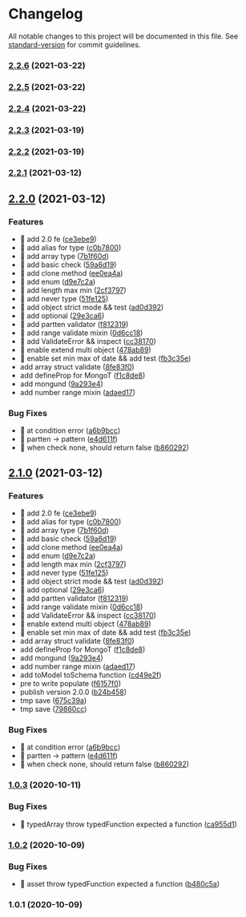 # Changelog

All notable changes to this project will be documented in this file. See [standard-version](https://github.com/conventional-changelog/standard-version) for commit guidelines.

### [2.2.6](https://github.com/aim-leo/tegund/compare/v2.2.5...v2.2.6) (2021-03-22)

### [2.2.5](https://github.com/aim-leo/tegund/compare/v2.2.4...v2.2.5) (2021-03-22)

### [2.2.4](https://github.com/aim-leo/tegund/compare/v2.2.3...v2.2.4) (2021-03-22)

### [2.2.3](https://github.com/aim-leo/tegund/compare/v2.2.2...v2.2.3) (2021-03-19)

### [2.2.2](https://github.com/aim-leo/tegund/compare/v2.2.1...v2.2.2) (2021-03-19)

### [2.2.1](https://github.com/aim-leo/tegund/compare/v2.2.0...v2.2.1) (2021-03-12)

## [2.2.0](https://github.com/aim-leo/tegund/compare/v1.0.3...v2.2.0) (2021-03-12)


### Features

* 🎸 add 2.0 fe ([ce3ebe9](https://github.com/aim-leo/tegund/commit/ce3ebe98ae4d721f6995225e41eb66723551b20b))
* 🎸 add alias for type ([c0b7800](https://github.com/aim-leo/tegund/commit/c0b780083ca20cceb7f864d9b2a11da4d99e6829))
* 🎸 add array type ([7b1f60d](https://github.com/aim-leo/tegund/commit/7b1f60d7ee94d6934ef70ed2715a9e9aeef9eb4e))
* 🎸 add basic check ([59a6d19](https://github.com/aim-leo/tegund/commit/59a6d191d684f1a5ce4444a0edde4cda7fd3f760))
* 🎸 add clone method ([ee0ea4a](https://github.com/aim-leo/tegund/commit/ee0ea4a709bc4a10859a7f849ad5d13b0656eb1e))
* 🎸 add enum ([d9e7c2a](https://github.com/aim-leo/tegund/commit/d9e7c2a0978064af9862a25d35b626e1d7bfae68))
* 🎸 add length max min ([2cf3797](https://github.com/aim-leo/tegund/commit/2cf3797fc03d9857667894eef829c2403509cb84))
* 🎸 add never type ([51fe125](https://github.com/aim-leo/tegund/commit/51fe1255d5979ee0c1a114cd1e6ff06628b1557b))
* 🎸 add object strict mode && test ([ad0d392](https://github.com/aim-leo/tegund/commit/ad0d392f7b70a4d42e9a45d4ed9c68141314112a))
* 🎸 add optional ([29e3ca6](https://github.com/aim-leo/tegund/commit/29e3ca63a632a2388debb04f3bb232f6cbfe3a36))
* 🎸 add partten validator ([f812319](https://github.com/aim-leo/tegund/commit/f8123199c673672889f9863e8311c303cab200e1))
* 🎸 add range validate mixin ([0d6cc18](https://github.com/aim-leo/tegund/commit/0d6cc184216fb90ce090d2d39a349f9a9b3c6500))
* 🎸 add ValidateError && inspect ([cc38170](https://github.com/aim-leo/tegund/commit/cc381700fd5cf12e1172fb6fa83d77f12af3523a))
* 🎸 enable extend multi object ([478ab89](https://github.com/aim-leo/tegund/commit/478ab89e9a64fbf842444ed49a9a5a09fdb88ba3))
* 🎸 enable set min max of date && add test ([fb3c35e](https://github.com/aim-leo/tegund/commit/fb3c35edc01a14815f5ac35e0aae231ef45aa3dd))
* add array struct validate ([8fe83f0](https://github.com/aim-leo/tegund/commit/8fe83f0136184b91b936a997281ae877ca85ffb2))
* add defineProp for MongoT ([f1c8de8](https://github.com/aim-leo/tegund/commit/f1c8de84f76c85108c86cbabecfd41f3883d1e87))
* add mongund ([9a293e4](https://github.com/aim-leo/tegund/commit/9a293e4d2dfcc7180c8261cc350539596ab63939))
* add number range mixin ([adaed17](https://github.com/aim-leo/tegund/commit/adaed17e82c6ab2189a0f2c02476cc76599d9fe9))


### Bug Fixes

* 🐛 at condition error ([a6b9bcc](https://github.com/aim-leo/tegund/commit/a6b9bcc7e8d5abab5acbdade2879383dbe1f937c))
* 🐛 partten -> pattern ([e4d611f](https://github.com/aim-leo/tegund/commit/e4d611fa53b572be505057bd91cef71a035fbc40))
* 🐛 when check none, should return false ([b860292](https://github.com/aim-leo/tegund/commit/b86029208bd8e4f6c20f1783f2d90bc72b5d3b4f))

## [2.1.0](https://github.com/aim-leo/tegund/compare/v1.0.3...v2.1.0) (2021-03-12)


### Features

* 🎸 add 2.0 fe ([ce3ebe9](https://github.com/aim-leo/tegund/commit/ce3ebe98ae4d721f6995225e41eb66723551b20b))
* 🎸 add alias for type ([c0b7800](https://github.com/aim-leo/tegund/commit/c0b780083ca20cceb7f864d9b2a11da4d99e6829))
* 🎸 add array type ([7b1f60d](https://github.com/aim-leo/tegund/commit/7b1f60d7ee94d6934ef70ed2715a9e9aeef9eb4e))
* 🎸 add basic check ([59a6d19](https://github.com/aim-leo/tegund/commit/59a6d191d684f1a5ce4444a0edde4cda7fd3f760))
* 🎸 add clone method ([ee0ea4a](https://github.com/aim-leo/tegund/commit/ee0ea4a709bc4a10859a7f849ad5d13b0656eb1e))
* 🎸 add enum ([d9e7c2a](https://github.com/aim-leo/tegund/commit/d9e7c2a0978064af9862a25d35b626e1d7bfae68))
* 🎸 add length max min ([2cf3797](https://github.com/aim-leo/tegund/commit/2cf3797fc03d9857667894eef829c2403509cb84))
* 🎸 add never type ([51fe125](https://github.com/aim-leo/tegund/commit/51fe1255d5979ee0c1a114cd1e6ff06628b1557b))
* 🎸 add object strict mode && test ([ad0d392](https://github.com/aim-leo/tegund/commit/ad0d392f7b70a4d42e9a45d4ed9c68141314112a))
* 🎸 add optional ([29e3ca6](https://github.com/aim-leo/tegund/commit/29e3ca63a632a2388debb04f3bb232f6cbfe3a36))
* 🎸 add partten validator ([f812319](https://github.com/aim-leo/tegund/commit/f8123199c673672889f9863e8311c303cab200e1))
* 🎸 add range validate mixin ([0d6cc18](https://github.com/aim-leo/tegund/commit/0d6cc184216fb90ce090d2d39a349f9a9b3c6500))
* 🎸 add ValidateError && inspect ([cc38170](https://github.com/aim-leo/tegund/commit/cc381700fd5cf12e1172fb6fa83d77f12af3523a))
* 🎸 enable extend multi object ([478ab89](https://github.com/aim-leo/tegund/commit/478ab89e9a64fbf842444ed49a9a5a09fdb88ba3))
* 🎸 enable set min max of date && add test ([fb3c35e](https://github.com/aim-leo/tegund/commit/fb3c35edc01a14815f5ac35e0aae231ef45aa3dd))
* add array struct validate ([8fe83f0](https://github.com/aim-leo/tegund/commit/8fe83f0136184b91b936a997281ae877ca85ffb2))
* add defineProp for MongoT ([f1c8de8](https://github.com/aim-leo/tegund/commit/f1c8de84f76c85108c86cbabecfd41f3883d1e87))
* add mongund ([9a293e4](https://github.com/aim-leo/tegund/commit/9a293e4d2dfcc7180c8261cc350539596ab63939))
* add number range mixin ([adaed17](https://github.com/aim-leo/tegund/commit/adaed17e82c6ab2189a0f2c02476cc76599d9fe9))
* add toModel toSchema function ([cd49e2f](https://github.com/aim-leo/tegund/commit/cd49e2fda61c51a4873e5ea7f91a96e38bdb67c8))
* pre to write populate ([f6157f0](https://github.com/aim-leo/tegund/commit/f6157f08fa0f5523de37dffc9a3e9cf3f6764849))
* publish version 2.0.0 ([b24b458](https://github.com/aim-leo/tegund/commit/b24b458753db05572523efd0ea0d687454342331))
* tmp save ([675c39a](https://github.com/aim-leo/tegund/commit/675c39a3ab31d408401df616f24f96599e1b34bd))
* tmp save ([79860cc](https://github.com/aim-leo/tegund/commit/79860cc432b4c8c63d8253519efc1f67c19143ec))


### Bug Fixes

* 🐛 at condition error ([a6b9bcc](https://github.com/aim-leo/tegund/commit/a6b9bcc7e8d5abab5acbdade2879383dbe1f937c))
* 🐛 partten -> pattern ([e4d611f](https://github.com/aim-leo/tegund/commit/e4d611fa53b572be505057bd91cef71a035fbc40))
* 🐛 when check none, should return false ([b860292](https://github.com/aim-leo/tegund/commit/b86029208bd8e4f6c20f1783f2d90bc72b5d3b4f))

### [1.0.3](https://github.com/aim-leo/tegund/compare/v1.0.2...v1.0.3) (2020-10-11)


### Bug Fixes

* 🐛 typedArray throw typedFunction expected a function ([ca955d1](https://github.com/aim-leo/tegund/commit/ca955d101bb96eeb9af1fda4a211094d710c51f4))

### [1.0.2](https://github.com/aim-leo/tegund/compare/v1.0.1...v1.0.2) (2020-10-09)


### Bug Fixes

* 🐛 asset throw typedFunction expected a function ([b480c5a](https://github.com/aim-leo/tegund/commit/b480c5a5ac4944ea8dd8a9df9dcc19d262ad17c5))

### 1.0.1 (2020-10-09)
